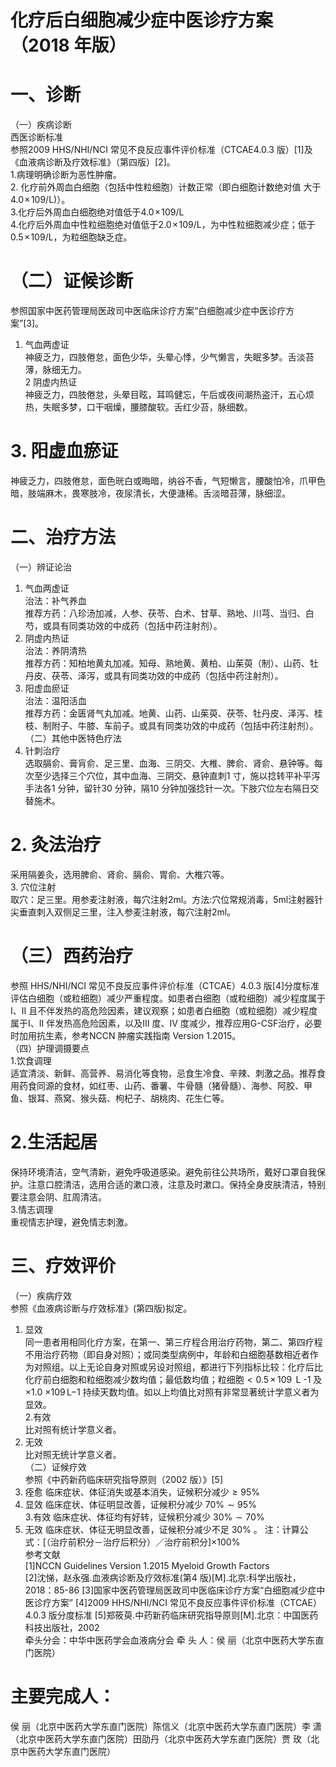 # 化疗后白细胞减少症中医诊疗方案 （2018 年版）  
# 一、诊断  
（一）疾病诊断  
西医诊断标准  
参照2009 HHS/NHI/NCI 常见不良反应事件评价标准（CTCAE4.0.3 版）[1]及《血液病诊断及疗效标准》（第四版）[2]。  
1.病理明确诊断为恶性肿瘤。  
2. 化疗前外周血白细胞（包括中性粒细胞）计数正常（即白细胞计数绝对值 大于$4.0\!\times\!109/\mathrm{L})$）。  
3.化疗后外周血白细胞绝对值低于$4.0\!\times\!109/\mathrm{L}$  
4.化疗后外周血中性粒细胞绝对值低于$2.0\!\times\!109/\mathrm{L}$，为中性粒细胞减少症；低于$0.5\!\times\!109/\mathrm{L}$，为粒细胞缺乏症。  
# （二）证候诊断  
参照国家中医药管理局医政司中医临床诊疗方案“白细胞减少症中医诊疗方案”[3]。  
1. 气血两虚证  
神疲乏力，四肢倦怠，面色少华，头晕心悸，少气懒言，失眠多梦。舌淡苔薄，脉细无力。  
2  阴虚内热证  
神疲乏力，四肢倦怠，头晕目眩，耳鸣健忘，午后或夜间潮热盗汗，五心烦热，失眠多梦，口干咽燥，腰膝酸软。舌红少苔，脉细数。  
# 3. 阳虚血瘀证  
神疲乏力，四肢倦怠，面色晄白或晦暗，纳谷不香，气短懒言，腰酸怕冷，爪甲色暗，肢端麻木，畏寒肢冷，夜尿清长，大便溏稀。舌淡暗苔薄，脉细涩。  
# 二、治疗方法  
（一）辨证论治  
1. 气血两虚证  
治法：补气养血  
推荐方药：八珍汤加减，人参、茯苓、白术、甘草、熟地、川芎、当归、白芍，或具有同类功效的中成药（包括中药注射剂）。  
2. 阴虚内热证  
治法：养阴清热  
推荐方药：知柏地黄丸加减。知母、熟地黄、黄柏、山茱萸（制）、山药、牡丹皮、茯苓、泽泻，或具有同类功效的中成药（包括中药注射剂）。  
3. 阳虚血瘀证  
治法：温阳活血  
推荐方药：金匮肾气丸加减。地黄、山药、山茱萸、茯苓、牡丹皮、泽泻、桂枝、制附子、牛膝、车前子。或具有同类功效的中成药（包括中药注射剂）。  
（二）其他中医特色疗法  
1. 针刺治疗  
选取膈俞、膏肓俞、足三里、血海、三阴交、大椎、脾俞、肾俞、悬钟等。每次至少选择三个穴位，其中血海、三阴交、悬钟直刺1 寸，施以捻转平补平泻手法各1 分钟，留针30 分钟，隔10 分钟加强捻针一次。下肢穴位左右隔日交替施术。  
# 2. 灸法治疗  
采用隔姜灸，选用脾俞、肾俞、膈俞、胃俞、大椎穴等。  
3. 穴位注射  
取穴：足三里。用参麦注射液，每穴注射$2\mathrm{ml}$。方法:穴位常规消毒，$5\mathrm{ml}$注射器针尖垂直刺入双侧足三里，注入参麦注射液，每穴注射$2\mathrm{ml}$。  
# （三）西药治疗  
参照 HHS/NHI/NCI 常见不良反应事件评价标准（CTCAE）4.0.3 版[4]分度标准评估白细胞（或粒细胞）减少严重程度。如患者白细胞（或粒细胞）减少程度属于I、II 且不伴发热的高危险因素，建议观察；如患者白细胞（或粒细胞）减少程度属于I、II 伴发热高危险因素，以及III 度、IV 度减少，推荐应用G-CSF治疗，必要时加用抗生素，参考NCCN 肿瘤实践指南 Version 1.2015。  
（四）护理调摄要点  
1.饮食调理  
适宜清淡、新鲜、高营养、易消化等食物，忌食生冷食、辛辣、刺激之品。推荐食用药食同源的食材，如红枣、山药、番薯、牛骨髓（猪骨髓）、海参、阿胶、甲鱼、银耳、燕窝、猴头菇、枸杞子、胡桃肉、花生仁等。  
# 2.生活起居  
保持环境清洁，空气清新，避免呼吸道感染。避免前往公共场所，戴好口罩自我保护。注意口腔清洁，选用合适的漱口液，注意及时漱口。保持全身皮肤清洁，特别要注意会阴、肛周清洁。  
3.情志调理  
重视情志护理，避免情志刺激。  
# 三、疗效评价  
（一）疾病疗效  
参照《血液病诊断与疗效标准》(第四版)拟定。  
1. 显效  
同一患者用相同化疗方案，在第一、第三疗程合用治疗药物，第二、第四疗程不用治疗药物（即自身对照）；或同类型病例中，年龄和白细胞基数相近者作为对照组。以上无论自身对照或另设对照组，都进行下列指标比较：化疗后比化疗前白细胞和粒细胞减少数均值；最低数均值；粒细胞$\scriptstyle<0.5\,\times\,109\,\mathrm{~L~}$-1 及${\times1.0}$ $\times109\,\mathrm{L}\mathrm{-}1$ 持续天数均值。如以上均值比对照有非常显著统计学意义者为显效。  
2.有效  
比对照有统计学意义者。  
3. 无效  
比对照无统计学意义者。  
（二）证候疗效  
参照《中药新药临床研究指导原则（2002 版）》[5]  
1. 痊愈   临床症状、体征消失或基本消失，证候积分减少${\geq}95\%$  
2. 显效   临床症状、体征明显改善，证候积分减少 $70\%{\sim}95\%$  
3.有效 临床症状、体征均有好转，证候积分减少 $30\%{\sim}70\%$  
4. 无效   临床症状、体征无明显改善，证候积分减少不足 $30\%$ 。   注：计算公式：[（治疗前积分－治疗后积分）／治疗前积分]$\times100\%$  
参考文献  
[1]NCCN Guidelines Version 1.2015 Myeloid Growth Factors  
[2]沈悌，赵永强.血液病诊断及疗效标准(第4 版)[M].北京:科学出版社，2018：85-86 [3]国家中医药管理局医政司中医临床诊疗方案“白细胞减少症中医诊疗方案” [4]2009 HHS/NHI/NCI 常见不良反应事件评价标准（CTCAE） 4.0.3 版分度标准 [5]郑筱萸.中药新药临床研究指导原则[M].北京：中国医药科技出版社，2002  
牵头分会：中华中医药学会血液病分会 牵 头 人：侯  丽（北京中医药大学东直门医院）  
# 主要完成人：  
侯  丽（北京中医药大学东直门医院）陈信义（北京中医药大学东直门医院）李  潇（北京中医药大学东直门医院）田劭丹（北京中医药大学东直门医院）贾  玫（北京中医药大学东直门医院）  